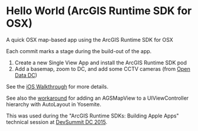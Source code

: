 # Hello World (ArcGIS Runtime SDK for OSX)
A quick OSX map-based app using the ArcGIS Runtime SDK for OSX

Each commit marks a stage during the build-out of the app.

1. Create a new Single View App and install the ArcGIS Runtime SDK pod
2. Add a basemap, zoom to DC, and add some CCTV cameras (from [Open Data DC](http://opendata.dc.gov/datasets/99d13287b85240b89bd46b2aa89e1acf_11))

See the [iOS Walkthrough](https://github.com/nixta/hello-world-arcgis-runtime-ios) for more details.

See also the [workaround](https://gist.github.com/nixta/008083f6cb3c13917644) for adding an AGSMapView to a UIViewController hierarchy with AutoLayout in Yosemite.

This was used during the "ArcGIS Runtime SDKs: Building Apple Apps" technical session at [DevSummit DC 2015](http://www.esri.com/events/devsummit-dc).
